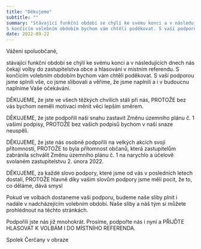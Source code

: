```yaml
---
title: "Děkujeme"
subtitle: ""
summary: "Stávající funkční období se chýlí ke svému konci a v následujících dnech nás čekají volby do zastupitelstva obce a hlasování v místním referendu.
S končícím volebním obdobím bychom vám chtěli poděkovat. S vaší podporou jsme splnili vše, co jsme slibovali a věříme, že jsme naplnili a i v budoucnu naplníme Vaše očekávání."
date: 2022-09-22
---
```


Vážení spoluobčané,

stávající funkční období se chýlí ke svému konci a v následujících dnech nás čekají volby do zastupitelstva obce a hlasování v místním referendu.
S končícím volebním obdobím bychom vám chtěli poděkovat. S vaší podporou jsme splnili vše, co jsme slibovali a věříme, že jsme naplnili a i v budoucnu naplníme Vaše očekávání.

DĚKUJEME, že jste ve všech těžkých chvílích stáli při nás, PROTOŽE bez vás bychom neměli motivaci měnit věci lepším směrem.

DĚKUJEME, že jste podpořili naši snahu zastavit Změnu územního plánu č. 1 vašimi podpisy, PROTOŽE bez vašich podpisů bychom v naší snaze neuspěli.

DĚKUJEME, že jste nás osobně podpořili na velkých akcích svojí přítomností, PROTOŽE to byla přítomnost občanů, která zastupitelům zabránila schválit Změnu územního plánu č. 1 na narychlo a účelově svolaném zastupitelstvu 2. února 2022.

DĚKUJEME, za každé slovo podpory, které jsme od vás v posledních letech dostali, PROTOŽE hlavně díky vašim slovům podpory jsme měli pocit, že to, co děláme, dává smysl

Pokud ve volbách dostaneme vaši podporu, budeme naše sliby plnit i nadále v nadcházejícím volebním období. Naše sliby a náš tým si můžete prohlédnout na těchto stránkách.

Podpořili jste nás již mnohokrát. Prosíme, podpořte nás i nyní a PŘIJĎTE HLASOVAT K VOLBÁM I DO MÍSTNÍHO REFERENDA.

Spolek Čerčany v obraze